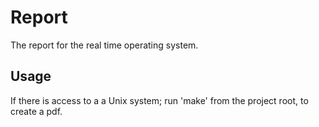 # Report

The report for the real time operating system.

## Usage

If there is access to a a Unix system; run 'make' from the project root, to create a pdf.
